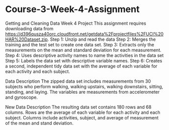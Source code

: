 # Course-3-Week-4-Assignment
Getting and Cleaning Data Week 4 Project
This assignment requires downloading data from https://d396qusza40orc.cloudfront.net/getdata%2Fprojectfiles%2FUCI%20HAR%20Dataset.zip. 
Step 1: Unzip and read the data
Step 2:  Merges the training and the test set to create one data set.
Step 3: Extracts only the measurements on the mean and standard deviation for each measurement.
Step 4: Uses descriptive activity names to name the activities in the data set
Step 5: Labels the data set with descriptive variable names.
Step 6: Creates a second, independent tidy data set with the average of each variable for each activity and each subject.

Data Description
The zipped data set includes measurements from 30 subjects who perform walking, walking upstairs, walking downstairs, sitting, standing, and laying. The variables are measurements from accelerometer and gyroscope. 

New Data Description
The resulting data set contains 180 rows and 68 columns. Rows are the average of each variable for each activity and each subject. Columns include activities, subject, and average of measurement of the mean and stand deviation. 



